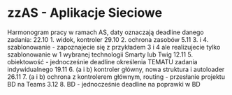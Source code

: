 # zzAS - Aplikacje Sieciowe
Harmonogram pracy w ramach AS, daty oznaczają deadline danego zadania:
22.10   1. widok, kontroler
29.10   2. ochrona zasobów
5.11    3. i 4. szablonowanie - zapoznajecie się z przykładem 3 i 4 ale realizujecie tylko szablonowanie w 1 wybranej technologii Smarty lub Twig
12.11   5. obiektowość - jednocześnie deadline określenia TEMATU zadania indywidualnego
19.11   6. (a i b) kontroler główny, nowa struktura i autoloader
26.11   7. (a i b) ochrona z kontrolerem głównym, routing - przesłanie projektu BD na Teams
3.12    8. BD - jednocześnie deadline na poprawki w BD
